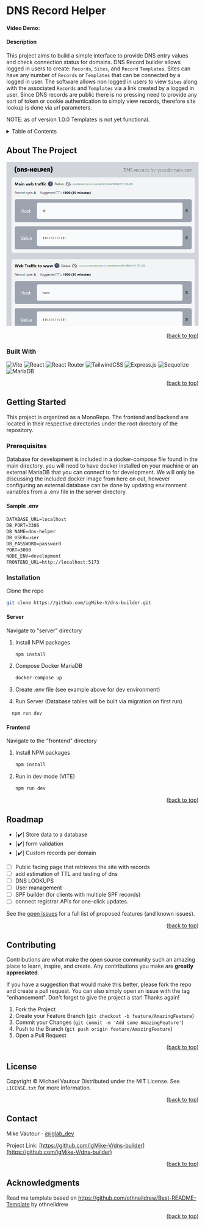 <a name="readme-top"></a>
# DNS Record Helper
#### Video Demo:  <URL HERE>
#### Description

This project aims to build a simple interface to provide DNS entry values and check connection status for domains. DNS Record builder allows logged in users to create: `Records`, `Sites`, and `Record` `Templates`.  Sites can have any number of `Records` or `Templates` that can be connected by a logged in user. The software allows non logged in users to view `Sites` along with the associated `Records` and `Templates` via a link created by a logged in user.  Since DNS records are public there is no pressing need to provide any sort of token or cookie authentication to simply view records, therefore site lookup is done via url parameters.

NOTE: as of version 1.0.0 Templates is not yet functional.


<!-- TABLE OF CONTENTS -->
<details>
  <summary>Table of Contents</summary>
  <ol>
    <li>
      <a href="#about-the-project">About The Project</a>
      <ul>
        <li><a href="#built-with">Built With</a></li>
      </ul>
    </li>
    <li>
      <a href="#getting-started">Getting Started</a>
      <ul>
        <li><a href="#prerequisites">Prerequisites</a></li>
        <li><a href="#installation">Installation</a></li>
      </ul>
    </li>
    <li><a href="#roadmap">Roadmap</a></li>
    <li><a href="#contributing">Contributing</a></li>
    <li><a href="#license">License</a></li>
    <li><a href="#contact">Contact</a></li>
    <li><a href="#acknowledgments">Acknowledgments</a></li>
  </ol>
</details>



<!-- ABOUT THE PROJECT -->
## About The Project

[![Product Name Screen Shot][product-screenshot]](https://example.com)



<p align="right">(<a href="#readme-top">back to top</a>)</p>



### Built With
![Vite](https://img.shields.io/badge/vite-%23646CFF.svg?style=for-the-badge&logo=vite&logoColor=white)
![React](https://img.shields.io/badge/react-%2320232a.svg?style=for-the-badge&logo=react&logoColor=%2361DAFB)
![React Router](https://img.shields.io/badge/React_Router-CA4245?style=for-the-badge&logo=react-router&logoColor=white)
![TailwindCSS](https://img.shields.io/badge/tailwindcss-%2338B2AC.svg?style=for-the-badge&logo=tailwind-css&logoColor=white)
![Express.js](https://img.shields.io/badge/express.js-%23404d59.svg?style=for-the-badge&logo=express&logoColor=%2361DAFB)
![Sequelize](https://img.shields.io/badge/Sequelize-52B0E7?style=for-the-badge&logo=Sequelize&logoColor=white)
![MariaDB](https://img.shields.io/badge/MariaDB-003545?style=for-the-badge&logo=mariadb&logoColor=white)

<p align="right">(<a href="#readme-top">back to top</a>)</p>

<!-- GETTING STARTED -->
## Getting Started

This project is organized as a MonoRepo.  The frontend and backend are located in their respective directories under the root directory of the repository.

### Prerequisites

Database for development is included in a docker-compose file found in the main directory.  you will need to have docker installed on your machine or an external MariaDB that you can connect to for development.  We will only be discussing the included docker image from here on out, however configuring an external database can be done by updating environment variables from a .env file in the server directory.

#### Sample .env
```
DATABASE_URL=localhost
DB_PORT=3306
DB_NAME=dns-helper
DB_USER=user
DB_PASSWORD=password
PORT=3000
NODE_ENV=development
FRONTEND_URL=http://localhost:5173
```

### Installation

Clone the repo
   ```sh
   git clone https://github.com/igMike-V/dns-builder.git
   ```
#### Server

Navigate to "server" directory
   
1. Install NPM packages
   ```sh
   npm install
   ```
2. Compose Docker MariaDB
   ```sh
   docker-compose up
   ```
3. Create .env file (see example above for dev environment)

4. Run Server (Database tables will be built via migration on first run)
```sh
  npm run dev
```

#### Frontend
Navigate to the "frontend" directory

1. Install NPM packages
   ```sh
   npm install
   ```

2. Run in dev mode (VITE)
   ```sh
   npm run dev
   ```


<p align="right">(<a href="#readme-top">back to top</a>)</p>



<!-- ROADMAP -->
## Roadmap

- [✔️] Store data to a database
- [✔️] form validation
- [✔️] Custom records per domain
- [ ] Public facing page that retrieves the site with records
- [ ] add estimation of TTL and testing of dns
- [ ] DNS LOOKUPS
- [ ] User management
- [ ] SPF builder (for clients with multiple SPF records)
- [ ] connect registrar APIs for one-click updates.

See the [open issues](https://github.com/igMike-V/dns-builder/issues) for a full list of proposed features (and known issues).

<p align="right">(<a href="#readme-top">back to top</a>)</p>



<!-- CONTRIBUTING -->
## Contributing

Contributions are what make the open source community such an amazing place to learn, inspire, and create. Any contributions you make are **greatly appreciated**.

If you have a suggestion that would make this better, please fork the repo and create a pull request. You can also simply open an issue with the tag "enhancement".
Don't forget to give the project a star! Thanks again!

1. Fork the Project
2. Create your Feature Branch (`git checkout -b feature/AmazingFeature`)
3. Commit your Changes (`git commit -m 'Add some AmazingFeature'`)
4. Push to the Branch (`git push origin feature/AmazingFeature`)
5. Open a Pull Request

<p align="right">(<a href="#readme-top">back to top</a>)</p>



<!-- LICENSE -->
## License
Copyright © Michael Vautour
Distributed under the MIT License. See `LICENSE.txt` for more information.

<p align="right">(<a href="#readme-top">back to top</a>)</p>



<!-- CONTACT -->
## Contact

Mike Vautour - [@iglab_dev](https://twitter.com/iglab_dev)

Project Link: [https://github.com/igMike-V/dns-builder](https://github.com/igMike-V/dns-builder)

<p align="right">(<a href="#readme-top">back to top</a>)</p>



<!-- ACKNOWLEDGMENTS -->
## Acknowledgments
Read me template based on https://github.com/othneildrew/Best-README-Template by othneildrew

<p align="right">(<a href="#readme-top">back to top</a>)</p>



<!-- MARKDOWN LINKS & IMAGES -->
<!-- https://www.markdownguide.org/basic-syntax/#reference-style-links -->
[license-shield]: https://img.shields.io/github/license/igMike-V/dns-builder.svg?style=for-the-badge
[license-url]: https://github.com/igMike-V/dns-builder/blob/master/LICENSE.txt
[linkedin-shield]: https://img.shields.io/badge/-LinkedIn-black.svg?style=for-the-badge&logo=linkedin&colorB=555
[linkedin-url]: https://linkedin.com/in/mikevautour
[product-screenshot]: images/screenshot.png
[React.js]: https://img.shields.io/badge/React-20232A?style=for-the-badge&logo=react&logoColor=61DAFB
[React-url]: https://reactjs.org/